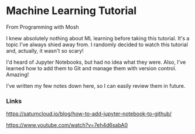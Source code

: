 # Machine Learning Tutorial
From Programming with Mosh

I knew absolutely nothing about ML learning before taking this tutorial. It's a topic I've always shied away from. I randomly decided to watch this tutorial and, 
actually, it wasn't so scary!

I'd heard of Jupyter Notebooks, but had no idea what they were. Also, I've learned how to add them to Git and manage them with version control. Amazing!

I've written my few notes down here, so I can easily review them in future. 



### Links
https://saturncloud.io/blog/how-to-add-jupyter-notebook-to-github/

https://www.youtube.com/watch?v=7eh4d6sabA0
